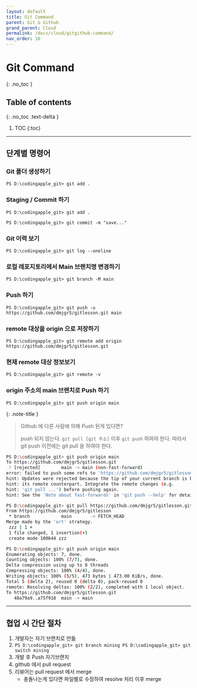 ```yaml
---
layout: default
title: Git Command
parent: Git & Github
grand_parent: Cloud
permalink: /docs/cloud/gitgithub-command/
nav_order: 10
---
```


# Git Command
{: .no_toc }

## Table of contents
{: .no_toc .text-delta }

1. TOC
{:toc}



---


## 단계별 명령어

### Git 폴더 생성하기

`PS D:\codingapple_git> git add .`

### Staging / Commit 하기

`PS D:\codingapple_git> git add .`

`PS D:\codingapple_git> git commit -m "save..."`

### Git 이력 보기

`PS D:\codingapple_git> git log --oneline`

### 로컬 레포지토리에서 Main 브랜치명 변경하기

`PS D:\codingapple_git> git branch -M main`

### Push 하기

`PS D:\codingapple_git> git push -u https://github.com/dmjgr5/gitlesson.git main`

### remote 대상을 origin 으로 저장하기

`PS D:\codingapple_git> git remote add origin https://github.com/dmjgr5/gitlesson.git`

### 현재 remote 대상 정보보기  

`PS D:\codingapple_git> git remote -v`

### origin 주소의 main 브랜치로 Push 하기

`PS D:\codingapple_git> git push origin main`

 
{: .note-title }
> Github 에 다른 사람에 의해 Push 된게 있다면?
>
> push 되지 않는다. `git pull [git 주소]` 이후 `git push` 하여야 한다. 따라서 git push 이전에는 git pull 을 하여야 한다.

 

```bash
PS D:\codingapple_git> git push origin main
To https://github.com/dmjgr5/gitlesson.git
 ! [rejected]        main -> main (non-fast-forward)
error: failed to push some refs to 'https://github.com/dmjgr5/gitlesson.git'
hint: Updates were rejected because the tip of your current branch is behind
hint: its remote counterpart. Integrate the remote changes (e.g.
hint: 'git pull ...') before pushing again.
hint: See the 'Note about fast-forwards' in 'git push --help' for details.

PS D:\codingapple_git> git pull https://github.com/dmjgr5/gitlesson.git
From https://github.com/dmjgr5/gitlesson
 * branch            main       -> FETCH_HEAD
Merge made by the 'ort' strategy.
 zzz | 1 +
 1 file changed, 1 insertion(+)
 create mode 100644 zzz

PS D:\codingapple_git> git push origin main
Enumerating objects: 7, done.
Counting objects: 100% (7/7), done.
Delta compression using up to 8 threads
Compressing objects: 100% (4/4), done.
Writing objects: 100% (5/5), 473 bytes | 473.00 KiB/s, done.
Total 5 (delta 2), reused 0 (delta 0), pack-reused 0
remote: Resolving deltas: 100% (2/2), completed with 1 local object.
To https://github.com/dmjgr5/gitlesson.git
   48a79a9..a75f918  main -> main
```

---

## 협업 시 간단 절차

1.  개발자는 자기 브랜치로 만듦
2.  `PS D:\codingapple_git> git branch mining PS D:\codingapple_git> git switch mining`
3.  개발 후 Push 자기브랜치
4.  github 에서 pull request
5.  리뷰어는 pull request 에서 merge
    -   충돌나는게 있다면 파일별로 수정하여 resolve 처리 이후 merge
